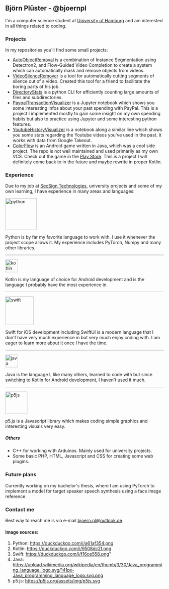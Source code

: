 ## Björn Plüster - @bjoernpl

I'm a computer science student at [University of Hamburg](https://www.uni-hamburg.de/) and am interested in all
things related to coding. 

### Projects
In my repositories you'll find some small projects:
- [AutoObjectRemoval](https://github.com/bjoernpl/AutoObjectRemoval) is a combination of Instance Segmentation using
Detectron2, and Flow-Guided Video Completion to create a system which can automatically mask and remove objects
from videos.
- [VideoSilenceRemover](https://github.com/bjoernpl/VideoSilenceRemover) is a tool for automatically cutting segments of silence out of
a video. Created this tool for a friend to facilitate the boring parts of his job.
- [DirectoryStats](https://github.com/bjoernpl/DirectoryStats) is a python CLI for efficiently counting large amounts of
files and subdirectories.
- [PaypalTransactionVisualizer](https://github.com/bjoernpl/PaypalTransactionVisualizer) is a Jupyter notebook
which shows you some interesting infos about your past spending with PayPal. This is a project I implemented mostly
to gain some insight on my own spending habits but also to practice using Jupyter and some interesting python features.
- [YoutubeHistoryVisualizer](https://github.com/bjoernpl/YoutubeHistoryVisualizer) is a notebook along a similar line
which shows you some stats regarding the Youtube videos you've used in the past. It works with data from Google Takeout.
- [ColorFlow](https://github.com/bjoernpl/ColorFlow) is an Android game written in Java, which was a cool side project.
The repo is not well maintained and used primarily as my own VCS. Check out the game in the 
[Play Store](https://play.google.com/store/apps/details?id=com.bnpgames.android.colorflow). This is a project I will
definitely come back to in the future and maybe rewrite in proper Kotlin.

### Experience
Due to my job at [SecSign Technologies](https://github.com/SecSign), university projects and some of my own learning,
I have experience in many areas and languages:

<img src="https://duckduckgo.com/i/a61af354.png" width="100" alt="python" style="vertical-align: text-bottom"/> 

Python is by far my favorite language to work with. I use it whenever the project scope allows it. 
My experience includes PyTorch, Numpy and many other libraries.    
 
---
<img src="https://duckduckgo.com/i/9508dc2f.png" width="40" alt="kotlin" /> 

Kotlin is my language of choice for Android development and is the language I probably have the most experience in.
    
---   
<img src="https://duckduckgo.com/i/f16ce558.png" alt="swift" width="90"/> 

Swift for iOS development including SwiftUI is a modern language that I don't have very much experience in but very 
much enjoy coding with. I am eager to learn more about it once I have the time.
    
---
<img src="https://upload.wikimedia.org/wikipedia/en/thumb/3/30/Java_programming_language_logo.svg/141px-Java_programming_language_logo.svg.png" alt="java" width="40"/>

Java is the language I, like many others, learned to code with but since switching to Kotlin for Android
development, I haven't used it much.


---
<img src="https://p5js.org/assets/img/p5js.svg" alt="p5js" width="70"/>
 
 p5.js is a Javascript library which makes coding simple graphics and interesting visuals very easy. 
 <!--Check out some of my <a href="https://editor.p5js.org/code/sketches">sketches</a>.-->

##### Others
- C++ for working with Arduinos. Mainly used for university projects.
- Some basic PHP, HTML, Javascript and CSS for creating some web plugins.

### Future plans
Currently working on my bachelor's thesis, where I am using PyTorch to implement a
model for target speaker speech synthesis using a face image reference. 

### Contact me
Best way to reach me is via e-mail [bjoern.pl@outlook.de](mailto://bjoern.pl@outlook.de). 

#### Image sources:
1. Python: https://duckduckgo.com/i/a61af354.png
2. Kotlin:  https://duckduckgo.com/i/9508dc2f.png
3. Swift: https://duckduckgo.com/i/f16ce558.png"
4. Java: https://upload.wikimedia.org/wikipedia/en/thumb/3/30/Java_programming_language_logo.svg/141px-Java_programming_language_logo.svg.png
5. p5.js: https://p5js.org/assets/img/p5js.svg
